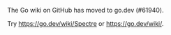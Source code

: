 The Go wiki on GitHub has moved to go.dev (#61940).

Try <https://go.dev/wiki/Spectre> or <https://go.dev/wiki/>.


